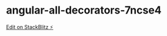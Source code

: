 # angular-all-decorators-7ncse4

[Edit on StackBlitz ⚡️](https://stackblitz.com/edit/angular-all-decorators-7ncse4)